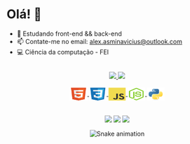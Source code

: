 <h1> Olá! 👋 </h1>

- 👾 Estudando front-end && back-end
- 📫 Contate-me no email: alex.asminavicius@outlook.com
- 💻 Ciência da computação - FEI
 
<br>
<div align="center">
  <a href="https://github.com/Alekk1N">
  <img height="180em" src="https://github-readme-stats.vercel.app/api?username=Alekk1N&show_icons=true&theme=dracula&include_all_commits=true&count_private=true"/>
  <img height="180em" src="https://github-readme-stats.vercel.app/api/top-langs/?username=Alekk1N&layout=compact&langs_count=7&theme=dracula"/>
</div>
 
<div align="center" style="display: inline_block"><br>
  <img align="center" alt="lbmHTML" height="30" width="40" src="https://raw.githubusercontent.com/devicons/devicon/master/icons/html5/html5-original.svg">
  <img align="center" alt="lbmCSS3" height="30" width="40" src="https://raw.githubusercontent.com/devicons/devicon/master/icons/css3/css3-original.svg">
  <img align="center" alt="lbmCSS3" height="30" width="40" src="https://raw.githubusercontent.com/devicons/devicon/master/icons/javascript/javascript-original.svg">
  <img align="center" alt="lbmJAVA" height="30" width="40" src="https://raw.githubusercontent.com/devicons/devicon/master/icons/nodejs/nodejs-original.svg">
  <img align="center" alt="lbmPYTHON" height="30" width="40" src="https://raw.githubusercontent.com/devicons/devicon/master/icons/python/python-original.svg">
  </div>
  <br><br>
  
  <div align="center">
    <a href="mailto:alex.asminavicius@outlook.com" target="_blank"><img src="https://img.shields.io/badge/Gmail-D14836?style=for-the-badge&logo=gmail&logoColor=white" target="_blank"></a>
  <a href="https://instagram.com/alekkk._" target="_blank"><img src="https://img.shields.io/badge/-Instagram-%23E4405F?style=for-the-badge&logo=instagram&logoColor=white" target="_blank"></a>
   <a href="https://www.linkedin.com/in/alex-asminavicius-511773230/" target="_blank"><img src="https://img.shields.io/badge/LinkedIn-0077B5?style=for-the-badge&logo=linkedin&logoColor=white" target="_blank"></a>   
   
   
   ![Snake animation](https://github.com/lucasbmiotto/lucasbmiotto/blob/output/github-contribution-grid-snake.svg)
    
 </div>
